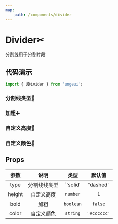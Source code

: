 ```yaml
---
map:
    path: /components/divider
---
```


# Divider✂

分割线用于分割片段

## 代码演示

```js
import { UDivider } from 'ungeui';
```

### 分割线类型🚀

<demo src="./demo/type.vue"
  language="vue"
  title="🚀基本用法"
  desc="包括了基本的实线、点线、虚线，以及border-style支持的所有类型">
</demo>

### 加粗➕

<demo src="./demo/bold.vue"
  language="vue"
  title="➕基本用法"
  desc="使用bold属性即可加粗分割线。高度变为2px">
</demo>

### 自定义高度🌋

<demo src="./demo/height.vue"
  language="vue"
  title="🌋基本用法"
  desc="自定义线的高度">
</demo>

### 自定义颜色🌈

<demo src="./demo/color.vue"
  language="vue"
  title="🌈基本用法"
  desc="支持十六进制、RGB，现在颜色变得丰富了">
</demo>

## Props

|  参数  |     说明     |   类型    |   默认值    |
| :----: | :----------: | :-------: | :---------: | 
|  type  | 分割线线类型 | `'solid'  |  'dashed'   | 'dotted'` | `'solid'` |
| height |  自定义高度  | `number`  |     `1`     |
|  bold  |     加粗     | `boolean` |   `false`   |
| color  |  自定义颜色  | `string`  | `'#cccccc'` |
